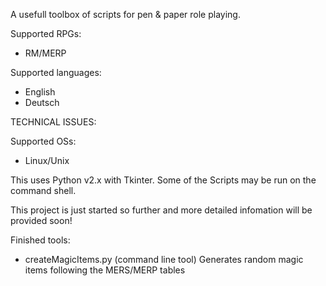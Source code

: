 A usefull toolbox of scripts for pen & paper role playing.

Supported RPGs:
- RM/MERP

Supported languages:
- English
- Deutsch


TECHNICAL ISSUES:

Supported OSs:
- Linux/Unix


This uses Python v2.x with Tkinter. Some of the Scripts may be run on the command shell.

This project is just started so further and more detailed infomation will be provided soon!

Finished tools:
- createMagicItems.py (command line tool) Generates random magic items following the MERS/MERP tables
